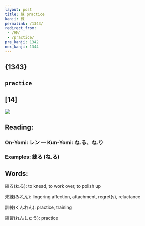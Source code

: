 ```yaml
---
layout: post
title: 練 practice
kanji: 練
permalink: /1343/
redirect_from:
 - /練/
 - /practice/
pre_kanji: 1342
nex_kanji: 1344
---
```


## {1343}

## `practice`

## [14]

<div class="stroke"><img src="E7B7B4.png" /></div>

## Reading:

### On-Yomi: レン &mdash; Kun-Yomi: ね.る、ね.り

### Examples: 練る (ね.る)

## Words:

練る(ねる): to knead, to work over, to polish up

未練(みれん): lingering affection, attachment, regret(s), reluctance

訓練(くんれん): practice, training

練習(れんしゅう): practice
